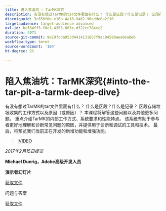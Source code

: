 ```yaml
---
title: 进入焦油坑 — TarMK深究
description: 有没有想过TarMK的tar文件里面有什么？ 什么是区段？什么是记录？ 区段存储垃圾收集的工作方式以及原因（或原因）？ 本课程将回答这些问题及其他许多问题。
discoiquuid: 3c650f0e-e16b-4a18-9462-90cdde8a2f10
targetaudience: target-audience advanced
exl-id: bcf64ff5-f8c1-4355-803e-df22cc784cc2
duration: 4071
source-git-commit: 9a297cda953d4414131657f9ac84580aea0eabeb
workflow-type: tm+mt
source-wordcount: '164'
ht-degree: 2%

---
```


# 陷入焦油坑：TarMK深究{#into-the-tar-pit-a-tarmk-deep-dive}

有没有想过TarMK的tar文件里面有什么？ 什么是区段？什么是记录？ 区段存储垃圾收集的工作方式以及原因（或原因）？ 本课程将解答这些问题以及其他更多问题。 重点介绍TarMK的内部工作方式、系统要求和性能特点。 该系统有助于参与者更好地理解和诊断常见问题的原因，并提供用于诊断和调试的工具和技术。 最后，将预览我们当前正在开发的新增功能和增强功能。

>[!VIDEO](https://video.tv.adobe.com/v/19138/?quality=9)

*2017年2月15日提交*

**Michael Duerig，Adobe高级开发人员**

**演示者幻灯片**

[获取文件](assets/aem-gems-tarmk-deep-dive.pptx)

问题与答案

[获取文件](assets/aem-gems-qandas-tarmk-deep-dive.pdf)
<!--
[Get back to the Overview](https://helpx.adobe.com/experience-manager/kt/eseminars/gems/aem-index.html)
-->

